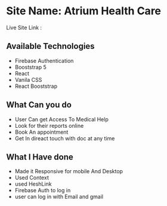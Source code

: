 # Site Name: Atrium Health Care

Live Site Link :


## Available Technologies

- Firebase Authentication
- Booststrap 5
- React
- Vanila CSS
- React Booststrap

## What Can you do 

- User Can get Access To Medical Help
- Look for their reports online
- Book An appointment
- Get In direact touch with doc at any time

## What I Have done

- Made it Responsive for mobile And Desktop
- Used Context 
- used HeshLink
- Firebase Auth to log in
- user can log in with Email and gmail



